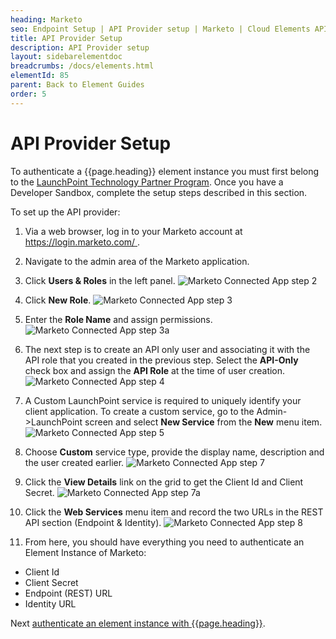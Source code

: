 ```yaml
---
heading: Marketo
seo: Endpoint Setup | API Provider setup | Marketo | Cloud Elements API Docs
title: API Provider Setup
description: API Provider setup
layout: sidebarelementdoc
breadcrumbs: /docs/elements.html
elementId: 85
parent: Back to Element Guides
order: 5
---
```


# API Provider Setup

To authenticate a {{page.heading}} element instance you must first belong to the [LaunchPoint Technology Partner Program](http://pages2.marketo.com/launchpoint-partner.html).  Once you have a Developer Sandbox, complete the setup steps described in this section.

To set up the API provider:

1. Via a web browser, log in to your Marketo account at [https://login.marketo.com/ ](https://login.marketo.com/ ).
1. Navigate to the admin area of the Marketo application.
2. Click **Users & Roles** in the left panel.
![Marketo Connected App step 2](http://cloud-elements.com/wp-content/uploads/2014/12/Marketowp2.png)
2. Click **New Role**.
![Marketo Connected App step 3](http://cloud-elements.com/wp-content/uploads/2014/12/Marketowp3.png)
3. Enter the **Role Name** and assign permissions.
![Marketo Connected App step 3a](http://cloud-elements.com/wp-content/uploads/2014/12/Marketowp3a.png)
4. The next step is to create an API only user and associating it with the API role that you created in the previous step. Select the **API-Only** check box and assign the **API Role** at the time of user creation.
![Marketo Connected App step 4](http://cloud-elements.com/wp-content/uploads/2014/12/Marketowp41.png)
5. A Custom LaunchPoint service is required to uniquely identify your client application. To create a custom service, go to the Admin->LaunchPoint screen and select **New Service** from the **New** menu item.
![Marketo Connected App step 5](http://cloud-elements.com/wp-content/uploads/2014/12/Marketowp5.png)
6. Choose **Custom** service type, provide the display name, description and the user created earlier.
![Marketo Connected App step 7](http://cloud-elements.com/wp-content/uploads/2014/12/Marketowp7.png)
8. Click the **View Details** link on the grid to get the Client Id and Client Secret.
![Marketo Connected App step 7a](http://cloud-elements.com/wp-content/uploads/2014/12/Marketowp7a.png)
9. Click the **Web Services** menu item and record the two URLs in the REST API section (Endpoint & Identity).
 ![Marketo Connected App step 8](http://cloud-elements.com/wp-content/uploads/2014/12/Marketowp8.png)

9. From here, you should have everything you need to authenticate an Element Instance of Marketo:
 * Client Id
 * Client Secret
 * Endpoint (REST) URL
 * Identity URL



Next [authenticate an element instance with {{page.heading}}](authenticate.html).
